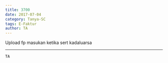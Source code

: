 ```yaml
---
title: 3700
date: 2017-07-04
category: Tanya-SC
tags: E-Faktur
author: TA
---
```


Upload fp masukan ketika sert kadaluarsa

---



`TA`
